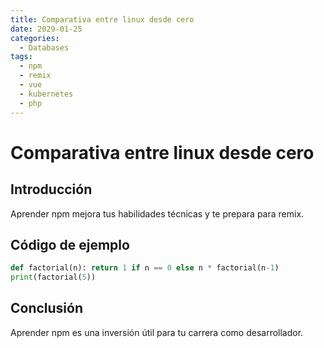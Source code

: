 ```yaml
---
title: Comparativa entre linux desde cero
date: 2029-01-25
categories:
  - Databases
tags:
  - npm
  - remix
  - vue
  - kubernetes
  - php
---
```


# Comparativa entre linux desde cero

## Introducción

Aprender npm mejora tus habilidades técnicas y te prepara para remix.

## Código de ejemplo

```python
def factorial(n): return 1 if n == 0 else n * factorial(n-1)
print(factorial(5))
```

## Conclusión

Aprender npm es una inversión útil para tu carrera como desarrollador.